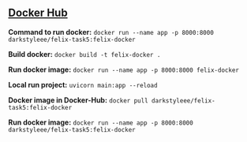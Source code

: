 ## [Docker Hub](https://hub.docker.com/repository/docker/darkstyleee/felix-task5)

**Command to run docker:** `docker run --name app -p 8000:8000 darkstyleee/felix-task5:felix-docker`

**Build docker:** `docker build -t felix-docker .`

**Run docker image:** `docker run --name app -p 8000:8000 felix-docker`

**Local run project:** `uvicorn main:app --reload`

**Docker image in Docker-Hub:** `docker pull darkstyleee/felix-task5:felix-docker`

**Run docker image:** `docker run --name app -p 8000:8000 darkstyleee/felix-task5:felix-docker`
